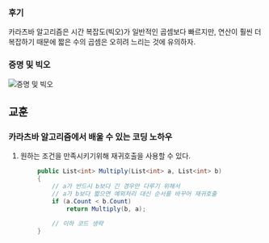 ### 후기
카라츠바 알고리즘은 시간 복잡도(빅오)가 일반적인 곱셈보다 빠르지만,
연산이 훨씬 더 복잡하기 때문에 짧은 수의 곱셈은 오히려 느리는 것에 유의하자.

### 증명 및 빅오
![증명 및 빅오](https://github.com/ggzerosum/Algorithm-Solving/blob/master/%EC%95%8C%EA%B3%A0%EB%A6%AC%EC%A6%98%20%EB%AC%B8%EC%A0%9C%ED%95%B4%EA%B2%B0%20%EC%A0%84%EB%9E%B5/Chapter%207%20-%20%EB%B6%84%ED%95%A0%20%EC%A0%95%EB%B3%B5%20(Divide&Conquer)/%EC%B9%B4%EB%9D%BC%EC%B8%A0%EB%B0%94%EC%9D%98%20%EB%B9%A0%EB%A5%B8%20%EA%B3%B1%EC%85%88/%EC%A6%9D%EB%AA%85%EA%B3%BC%20BigO.jpg?raw=true)


## 교훈
### 카라츠바 알고리즘에서 배울 수 있는 코딩 노하우
1) 원하는 조건을 만족시키기위해 재귀호출을 사용할 수 있다.
```C#
        public List<int> Multiply(List<int> a, List<int> b)
        {
            // a가 반드시 b보다 긴 경우만 다루기 위해서
            // a가 b보다 짧으면 예외처리 대신 순서를 바꾸어 재귀호출
            if (a.Count < b.Count)
                return Multiply(b, a);
                
            // 이하 코드 생략
        }
```
